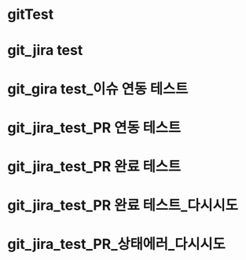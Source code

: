 # gitTest
# git_jira test
# git_gira test_이슈 연동 테스트
# git_jira_test_PR 연동 테스트
# git_jira_test_PR 완료 테스트
# git_jira_test_PR 완료 테스트_다시시도
# git_jira_test_PR_상태에러_다시시도
